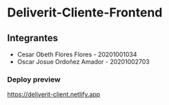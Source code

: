 # Deliverit-Cliente-Frontend

## Integrantes
- Cesar Obeth Flores  Flores - 20201001034
- Oscar Josue Ordoñez Amador - 20201002703

### Deploy preview
https://deliverit-client.netlify.app
